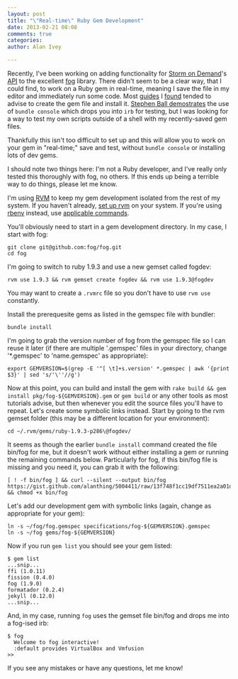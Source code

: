 ```yaml
---
layout: post
title: "\"Real-time\" Ruby Gem Development"
date: 2013-02-21 08:08
comments: true
categories: 
author: Alan Ivey

---
```


Recently, I've been working on adding functionality for [Storm on Demand](http://www.stormondemand.com)'s [API](https://www.stormondemand.com/api/docs/1.0/) to the excellent [fog](http://fog.io) library. There didn't seem to be a clear way, that I could find, to work on a Ruby gem in real-time, meaning I save the file in my editor and immediately run some code. Most [guides](http://gembundler.com/rubygems.html) I [found](http://blog.thepete.net/2010/11/creating-and-publishing-your-first-ruby.html) tended to advise to create the gem file and install it. [Stephen Ball demostrates](http://rakeroutes.com/blog/lets-write-a-gem-part-two/) the use of `bundle console` which drops you into `irb` for testing, but I was looking for a way to test my own scripts outside of a shell with my recently-saved gem files. 

Thankfully this isn't too difficult to set up and this will allow you to work on your gem in "real-time;" save and test, without `bundle console` or installing lots of dev gems.

I should note two things here: I'm not a Ruby developer, and I've really only tested this thoroughly with fog, no others. If this ends up being a terrible way to do things, please let me know.

I'm using [RVM](http://rvm.io/) to keep my gem development isolated from the rest of my system. If you haven't already, [set up rvm](https://rvm.io/rvm/install/) on your system. If you're using [rbenv](https://github.com/sstephenson/rbenv) instead, use [applicable commands](https://github.com/jamis/rbenv-gemset).

You'll obviously need to start in a gem development directory. In my case, I start with fog:

```
git clone git@github.com:fog/fog.git
cd fog
```

I'm going to switch to ruby 1.9.3 and use a new gemset called fogdev:

```
rvm use 1.9.3 && rvm gemset create fogdev && rvm use 1.9.3@fogdev
```

You may want to create a `.rvmrc` file so you don't have to use `rvm use` constantly.

Install the prerequesite gems as listed in the gemspec file with bundler:

```
bundle install
```

I'm going to grab the version number of fog from the gemspec file so I can reuse it later (if there are multiple '.gemspec' files in your directory, change '*.gemspec' to 'name.gemspec' as appropriate):

```
export GEMVERSION=$(grep -E '^[ \t]+s.version' *.gemspec | awk '{print $3}' | sed 's/'\''//g')
```

Now at this point, you can build and install the gem with `rake build && gem install pkg/fog-${GEMVERSION}.gem` or `gem build` or any other tools as most tutorials advise, but then whenever you edit the source files you'll have to repeat. Let's create some symbolic links instead. Start by going to the rvm gemset folder (this may be a different location for your environment):

```
cd ~/.rvm/gems/ruby-1.9.3-p286\@fogdev/
```

It seems as though the earlier `bundle install` command created the file bin/fog for me, but it doesn't work without either installing a gem or running the remaining commands below. Particularly for fog, if this bin/fog file is missing and you need it, you can grab it with the following:

```
[ ! -f bin/fog ] && curl --silent --output bin/fog https://gist.github.com/alanthing/5004411/raw/13f748f1cc19df7511ea2a01de6824eac3358905/fog && chmod +x bin/fog
```

Let's add our development gem with symbolic links (again, change as appropriate for your gem):

```
ln -s ~/fog/fog.gemspec specifications/fog-${GEMVERSION}.gemspec
ln -s ~/fog gems/fog-${GEMVERSION}
```

Now if you run `gem list` you should see your gem listed:

```
$ gem list
...snip...
ffi (1.0.11)
fission (0.4.0)
fog (1.9.0)
formatador (0.2.4)
jekyll (0.12.0)
...snip...
```

And, in my case, running `fog` uses the gemset file bin/fog and drops me into a fog-ised irb:

```
$ fog
  Welcome to fog interactive!
  :default provides VirtualBox and Vmfusion
>> 
```

If you see any mistakes or have any questions, let me know!